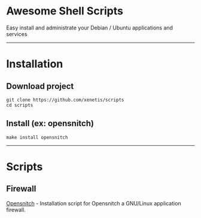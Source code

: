 # Awesome Shell Scripts

Easy install and administrate your Debian / Ubuntu applications and services

---

# Installation

## Download project
````shell
git clone https://github.com/xenetis/scripts
cd scripts
````
## Install (ex: opensnitch)
````shell
make install opensnitch
````

---

# Scripts

## Firewall

[Opensnitch](opensnitch) - Installation script for Opensnitch a GNU/Linux application firewall.
